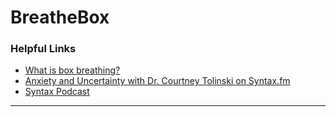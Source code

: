 # BreatheBox

### Helpful Links

- [What is box breathing?](https://learningevaluationcenter.org/box-breathing-a-mindfulness-technique-for-parents-of-teens-with-anxiety/)
- [Anxiety and Uncertainty with Dr. Courtney Tolinski on Syntax.fm](https://syntax.fm/show/670/anxiety-and-uncertainty-with-dr-courtney-tolinski)
- [Syntax Podcast](https://syntax.fm)

---
